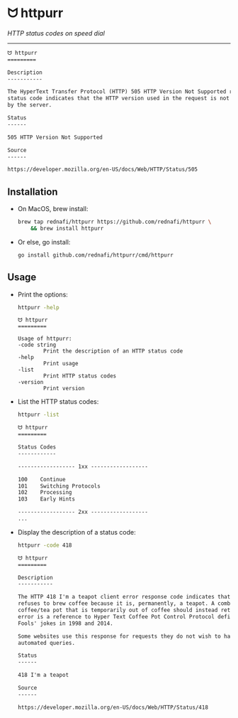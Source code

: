 <div align="left">
    <h1>ᗢ httpurr</h1>
    <i>HTTP status codes on speed dial</i>
    <div align="right">
</div>

---

```txt
ᗢ httpurr
=========

Description
-----------

The HyperText Transfer Protocol (HTTP) 505 HTTP Version Not Supported response
status code indicates that the HTTP version used in the request is not supported
by the server.

Status
------

505 HTTP Version Not Supported

Source
------

https://developer.mozilla.org/en-US/docs/Web/HTTP/Status/505
```


## Installation

* On MacOS, brew install:

    ```sh
    brew tap rednafi/httpurr https://github.com/rednafi/httpurr \
        && brew install httpurr
    ```

* Or else, go install:

    ```sh
    go install github.com/rednafi/httpurr/cmd/httpurr
    ```

## Usage

* Print the options:

    ```sh
    httpurr -help
    ```

    ```
    ᗢ httpurr
    =========

    Usage of httpurr:
    -code string
            Print the description of an HTTP status code
    -help
            Print usage
    -list
            Print HTTP status codes
    -version
            Print version
    ```

* List the HTTP status codes:

    ```sh
    httpurr -list
    ```

    ```txt
    ᗢ httpurr
    =========

    Status Codes
    ------------

    ------------------ 1xx ------------------

    100    Continue
    101    Switching Protocols
    102    Processing
    103    Early Hints

    ------------------ 2xx ------------------
    ...
    ```

* Display the description of a status code:

    ```sh
    httpurr -code 418
    ```

    ```txt
    ᗢ httpurr
    =========

    Description
    -----------

    The HTTP 418 I'm a teapot client error response code indicates that the server
    refuses to brew coffee because it is, permanently, a teapot. A combined
    coffee/tea pot that is temporarily out of coffee should instead return 503. This
    error is a reference to Hyper Text Coffee Pot Control Protocol defined in April
    Fools' jokes in 1998 and 2014.

    Some websites use this response for requests they do not wish to handle, such as
    automated queries.

    Status
    ------

    418 I'm a teapot

    Source
    ------

    https://developer.mozilla.org/en-US/docs/Web/HTTP/Status/418
    ```
